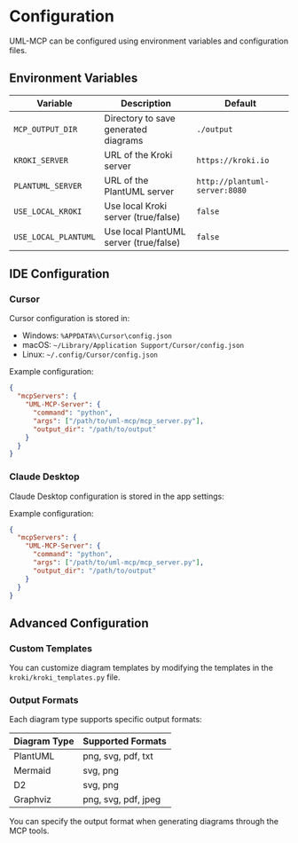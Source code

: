 # Configuration

UML-MCP can be configured using environment variables and configuration files.

## Environment Variables

| Variable | Description | Default |
|----------|-------------|---------|
| `MCP_OUTPUT_DIR` | Directory to save generated diagrams | `./output` |
| `KROKI_SERVER` | URL of the Kroki server | `https://kroki.io` |
| `PLANTUML_SERVER` | URL of the PlantUML server | `http://plantuml-server:8080` |
| `USE_LOCAL_KROKI` | Use local Kroki server (true/false) | `false` |
| `USE_LOCAL_PLANTUML` | Use local PlantUML server (true/false) | `false` |

## IDE Configuration

### Cursor

Cursor configuration is stored in:

- Windows: `%APPDATA%\Cursor\config.json`
- macOS: `~/Library/Application Support/Cursor/config.json`
- Linux: `~/.config/Cursor/config.json`

Example configuration:

```json
{
  "mcpServers": {
    "UML-MCP-Server": {
      "command": "python",
      "args": ["/path/to/uml-mcp/mcp_server.py"],
      "output_dir": "/path/to/output"
    }
  }
}
```

### Claude Desktop

Claude Desktop configuration is stored in the app settings:

Example configuration:

```json
{
  "mcpServers": {
    "UML-MCP-Server": {
      "command": "python",
      "args": ["/path/to/uml-mcp/mcp_server.py"],
      "output_dir": "/path/to/output"
    }
  }
}
```

## Advanced Configuration

### Custom Templates

You can customize diagram templates by modifying the templates in the `kroki/kroki_templates.py` file.

### Output Formats

Each diagram type supports specific output formats:

| Diagram Type | Supported Formats |
|--------------|-------------------|
| PlantUML     | png, svg, pdf, txt |
| Mermaid      | svg, png |
| D2           | svg, png |
| Graphviz     | png, svg, pdf, jpeg |

You can specify the output format when generating diagrams through the MCP tools.
